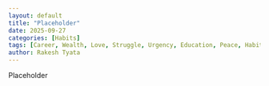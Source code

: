 ```yaml
---
layout: default
title: "Placeholder"
date: 2025-09-27
categories: [Habits]
tags: [Career, Wealth, Love, Struggle, Urgency, Education, Peace, Habits]
author: Rakesh Tyata
---
```


Placeholder